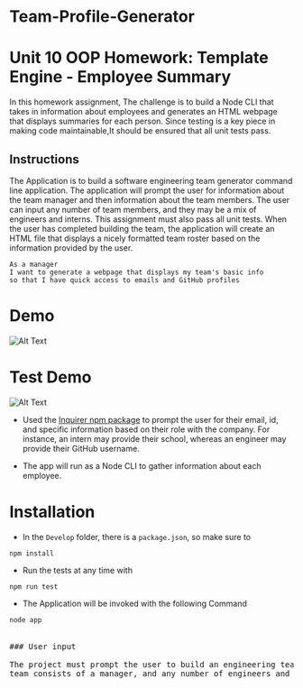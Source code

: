 # Team-Profile-Generator
# Unit 10 OOP Homework: Template Engine - Employee Summary
 In this homework assignment, The challenge is to build a Node CLI that takes in information about employees and generates an HTML webpage that displays summaries for each person. Since testing is a key piece in making code maintainable,It should be ensured that all unit tests pass.


## Instructions

The Application is to build a software engineering team generator command line application. The application will prompt the user for information about the team manager and then information about the team members. The user can input any number of team members, and they may be a mix of engineers and interns. This assignment must also pass all unit tests. When the user has completed building the team, the application will create an HTML file that displays a nicely formatted team roster based on the information provided by the user. 

```
As a manager
I want to generate a webpage that displays my team's basic info
so that I have quick access to emails and GitHub profiles
```

# Demo
![Alt Text](https://github.com/PratyushaRaghupatruni/Team-Profile-Generator/blob/master/Images/teamprofile.gif)

# Test Demo
![Alt Text](https://github.com/PratyushaRaghupatruni/Team-Profile-Generator/blob/master/Images/teamprofileTest.gif)

* Used the [Inquirer npm package](https://github.com/SBoudrias/Inquirer.js/) to prompt the user for their email, id, and specific information based on their role with the company. For instance, an intern may provide their school, whereas an engineer may provide their GitHub username.

* The app will run as a Node CLI to gather information about each employee.

# Installation 

  * In the `Develop` folder, there is a `package.json`, so make sure to 
<pre><code>npm install</code></pre>

  * Run the tests at any time with 
 <pre><code>npm run test</code></pre>
   
  * The Application will be invoked with the following Command
  <pre><code>node app</code></app>


### User input

The project must prompt the user to build an engineering team. An engineering
team consists of a manager, and any number of engineers and interns.






